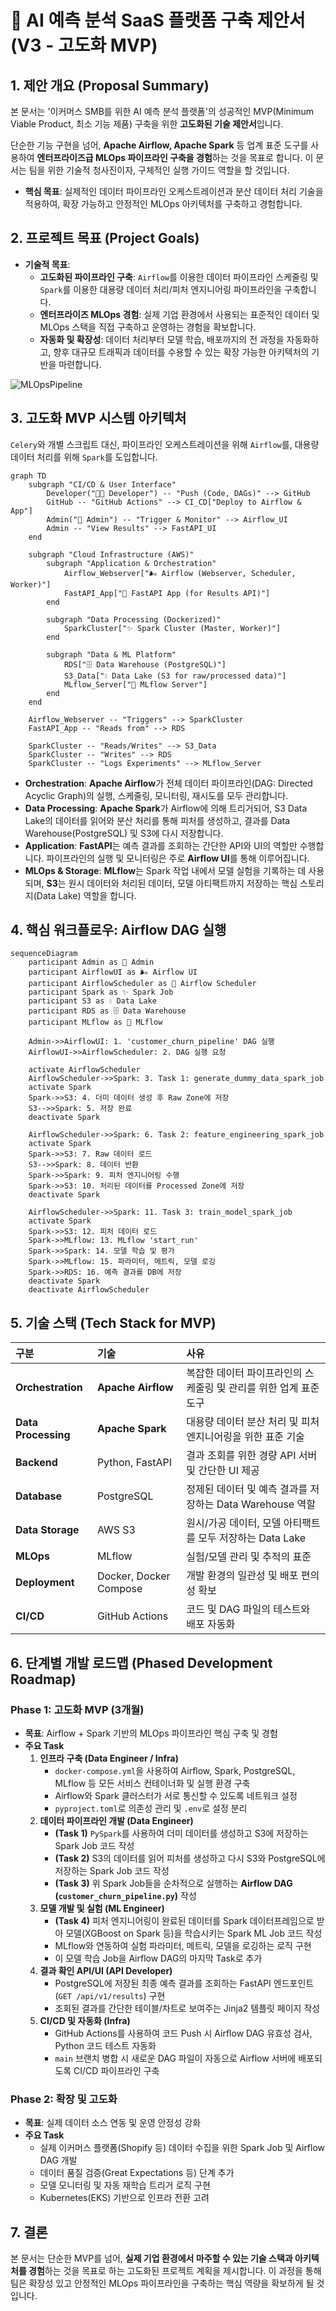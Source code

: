 # 🚀 AI 예측 분석 SaaS 플랫폼 구축 제안서 (V3 - 고도화 MVP)

## 1. 제안 개요 (Proposal Summary)

본 문서는 '이커머스 SMB를 위한 AI 예측 분석 플랫폼'의 성공적인 MVP(Minimum Viable Product, 최소 기능 제품) 구축을 위한 **고도화된 기술 제안서**입니다.

단순한 기능 구현을 넘어, **Apache Airflow, Apache Spark** 등 업계 표준 도구를 사용하여 **엔터프라이즈급 MLOps 파이프라인 구축을 경험**하는 것을 목표로 합니다. 이 문서는 팀을 위한 기술적 청사진이자, 구체적인 실행 가이드 역할을 할 것입니다.

- **핵심 목표**: 실제적인 데이터 파이프라인 오케스트레이션과 분산 데이터 처리 기술을 적용하여, 확장 가능하고 안정적인 MLOps 아키텍처를 구축하고 경험합니다.

## 2. 프로젝트 목표 (Project Goals)

- **기술적 목표**:
  - **고도화된 파이프라인 구축**: `Airflow`를 이용한 데이터 파이프라인 스케줄링 및 `Spark`를 이용한 대용량 데이터 처리/피처 엔지니어링 파이프라인을 구축합니다.
  - **엔터프라이즈 MLOps 경험**: 실제 기업 환경에서 사용되는 표준적인 데이터 및 MLOps 스택을 직접 구축하고 운영하는 경험을 확보합니다.
  - **자동화 및 확장성**: 데이터 처리부터 모델 학습, 배포까지의 전 과정을 자동화하고, 향후 대규모 트래픽과 데이터를 수용할 수 있는 확장 가능한 아키텍처의 기반을 마련합니다.
  
![MLOpsPipeline](/MinSung/prototyping/Blank%20diagram%20-%20Page%201.png)
## 3. 고도화 MVP 시스템 아키텍처

`Celery`와 개별 스크립트 대신, 파이프라인 오케스트레이션을 위해 `Airflow`를, 대용량 데이터 처리를 위해 `Spark`를 도입합니다.

```mermaid
graph TD
    subgraph "CI/CD & User Interface"
        Developer("👩‍💻 Developer") -- "Push (Code, DAGs)" --> GitHub
        GitHub -- "GitHub Actions" --> CI_CD["Deploy to Airflow & App"]
        Admin("👤 Admin") -- "Trigger & Monitor" --> Airflow_UI
        Admin -- "View Results" --> FastAPI_UI
    end

    subgraph "Cloud Infrastructure (AWS)"
        subgraph "Application & Orchestration"
            Airflow_Webserver["🌬️ Airflow (Webserver, Scheduler, Worker)"]
            FastAPI_App["🚀 FastAPI App (for Results API)"]
        end

        subgraph "Data Processing (Dockerized)"
            SparkCluster["✨ Spark Cluster (Master, Worker)"]
        end

        subgraph "Data & ML Platform"
            RDS["🗄️ Data Warehouse (PostgreSQL)"]
            S3_Data["💧 Data Lake (S3 for raw/processed data)"]
            MLflow_Server["🔬 MLflow Server"]
        end
    end

    Airflow_Webserver -- "Triggers" --> SparkCluster
    FastAPI_App -- "Reads from" --> RDS

    SparkCluster -- "Reads/Writes" --> S3_Data
    SparkCluster -- "Writes" --> RDS
    SparkCluster -- "Logs Experiments" --> MLflow_Server
```

-   **Orchestration**: **Apache Airflow**가 전체 데이터 파이프라인(DAG: Directed Acyclic Graph)의 실행, 스케줄링, 모니터링, 재시도를 모두 관리합니다.
-   **Data Processing**: **Apache Spark**가 Airflow에 의해 트리거되어, S3 Data Lake의 데이터를 읽어와 분산 처리를 통해 피처를 생성하고, 결과를 Data Warehouse(PostgreSQL) 및 S3에 다시 저장합니다.
-   **Application**: **FastAPI**는 예측 결과를 조회하는 간단한 API와 UI의 역할만 수행합니다. 파이프라인의 실행 및 모니터링은 주로 **Airflow UI**를 통해 이루어집니다.
-   **MLOps & Storage**: **MLflow**는 Spark 작업 내에서 모델 실험을 기록하는 데 사용되며, **S3**는 원시 데이터와 처리된 데이터, 모델 아티팩트까지 저장하는 핵심 스토리지(Data Lake) 역할을 합니다.

## 4. 핵심 워크플로우: Airflow DAG 실행

```mermaid
sequenceDiagram
    participant Admin as 👤 Admin
    participant AirflowUI as 🌬️ Airflow UI
    participant AirflowScheduler as 🔄 Airflow Scheduler
    participant Spark as ✨ Spark Job
    participant S3 as 💧 Data Lake
    participant RDS as 🗄️ Data Warehouse
    participant MLflow as 🔬 MLflow

    Admin->>AirflowUI: 1. 'customer_churn_pipeline' DAG 실행
    AirflowUI->>AirflowScheduler: 2. DAG 실행 요청

    activate AirflowScheduler
    AirflowScheduler->>Spark: 3. Task 1: generate_dummy_data_spark_job
    activate Spark
    Spark->>S3: 4. 더미 데이터 생성 후 Raw Zone에 저장
    S3-->>Spark: 5. 저장 완료
    deactivate Spark

    AirflowScheduler->>Spark: 6. Task 2: feature_engineering_spark_job
    activate Spark
    Spark->>S3: 7. Raw 데이터 로드
    S3-->>Spark: 8. 데이터 반환
    Spark->>Spark: 9. 피처 엔지니어링 수행
    Spark->>S3: 10. 처리된 데이터를 Processed Zone에 저장
    deactivate Spark
    
    AirflowScheduler->>Spark: 11. Task 3: train_model_spark_job
    activate Spark
    Spark->>S3: 12. 피처 데이터 로드
    Spark->>MLflow: 13. MLflow 'start_run'
    Spark->>Spark: 14. 모델 학습 및 평가
    Spark->>MLflow: 15. 파라미터, 메트릭, 모델 로깅
    Spark->>RDS: 16. 예측 결과를 DB에 저장
    deactivate Spark
    deactivate AirflowScheduler
```

## 5. 기술 스택 (Tech Stack for MVP)

| 구분 | 기술 | 사유 |
| :--- | :--- | :--- |
| **Orchestration** | **Apache Airflow** | 복잡한 데이터 파이프라인의 스케줄링 및 관리를 위한 업계 표준 도구 |
| **Data Processing**| **Apache Spark** | 대용량 데이터 분산 처리 및 피처 엔지니어링을 위한 표준 기술 |
| **Backend** | Python, FastAPI | 결과 조회를 위한 경량 API 서버 및 간단한 UI 제공 |
| **Database** | PostgreSQL | 정제된 데이터 및 예측 결과를 저장하는 Data Warehouse 역할 |
| **Data Storage** | AWS S3 | 원시/가공 데이터, 모델 아티팩트를 모두 저장하는 Data Lake |
| **MLOps** | MLflow | 실험/모델 관리 및 추적의 표준 |
| **Deployment** | Docker, Docker Compose | 개발 환경의 일관성 및 배포 편의성 확보 |
| **CI/CD** | GitHub Actions | 코드 및 DAG 파일의 테스트와 배포 자동화 |

## 6. 단계별 개발 로드맵 (Phased Development Roadmap)

### Phase 1: 고도화 MVP (3개월)
- **목표**: Airflow + Spark 기반의 MLOps 파이프라인 핵심 구축 및 경험
- **주요 Task**
    1. **인프라 구축 (Data Engineer / Infra)**
        - `docker-compose.yml`을 사용하여 Airflow, Spark, PostgreSQL, MLflow 등 모든 서비스 컨테이너화 및 실행 환경 구축
        - Airflow와 Spark 클러스터가 서로 통신할 수 있도록 네트워크 설정
        - `pyproject.toml`로 의존성 관리 및 `.env`로 설정 분리
    2. **데이터 파이프라인 개발 (Data Engineer)**
        - **(Task 1)** `PySpark`를 사용하여 더미 데이터를 생성하고 S3에 저장하는 Spark Job 코드 작성
        - **(Task 2)** S3의 데이터를 읽어 피처를 생성하고 다시 S3와 PostgreSQL에 저장하는 Spark Job 코드 작성
        - **(Task 3)** 위 Spark Job들을 순차적으로 실행하는 **Airflow DAG (`customer_churn_pipeline.py`)** 작성
    3. **모델 개발 및 실험 (ML Engineer)**
        - **(Task 4)** 피처 엔지니어링이 완료된 데이터를 Spark 데이터프레임으로 받아 모델(XGBoost on Spark 등)을 학습시키는 Spark ML Job 코드 작성
        - MLflow와 연동하여 실험 파라미터, 메트릭, 모델을 로깅하는 로직 구현
        - 이 모델 학습 Job을 Airflow DAG의 마지막 Task로 추가
    4. **결과 확인 API/UI (API Developer)**
        - PostgreSQL에 저장된 최종 예측 결과를 조회하는 FastAPI 엔드포인트(`GET /api/v1/results`) 구현
        - 조회된 결과를 간단한 테이블/차트로 보여주는 Jinja2 템플릿 페이지 작성
    5. **CI/CD 및 자동화 (Infra)**
        - GitHub Actions를 사용하여 코드 Push 시 Airflow DAG 유효성 검사, Python 코드 테스트 자동화
        - `main` 브랜치 병합 시 새로운 DAG 파일이 자동으로 Airflow 서버에 배포되도록 CI/CD 파이프라인 구축

### Phase 2: 확장 및 고도화
- **목표**: 실제 데이터 소스 연동 및 운영 안정성 강화
- **주요 Task**
    - 실제 이커머스 플랫폼(Shopify 등) 데이터 수집을 위한 Spark Job 및 Airflow DAG 개발
    - 데이터 품질 검증(Great Expectations 등) 단계 추가
    - 모델 모니터링 및 자동 재학습 트리거 로직 구현
    - Kubernetes(EKS) 기반으로 인프라 전환 고려

## 7. 결론

본 문서는 단순한 MVP를 넘어, **실제 기업 환경에서 마주할 수 있는 기술 스택과 아키텍처를 경험**하는 것을 목표로 하는 고도화된 프로젝트 계획을 제시합니다. 이 과정을 통해 팀은 확장성 있고 안정적인 MLOps 파이프라인을 구축하는 핵심 역량을 확보하게 될 것입니다.
